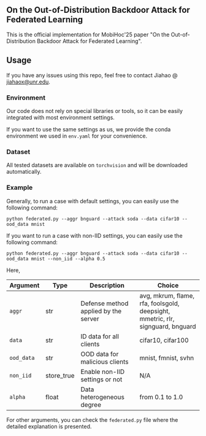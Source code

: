 ## On the Out-of-Distribution Backdoor Attack for Federated Learning

This is the official implementation for MobiHoc'25 paper "On the Out-of-Distribution Backdoor Attack for Federated Learning".

## Usage

If you have any issues using this repo, feel free to contact Jiahao @ jiahaox@unr.edu.


### Environment

Our code does not rely on special libraries or tools, so it can be easily integrated with most environment settings. 

If you want to use the same settings as us, we provide the conda environment we used in `env.yaml` for your convenience.

### Dataset

All tested datasets are available on `torchvision` and will be downloaded automatically.

### Example

Generally, to run a case with default settings, you can easily use the following command:

```
python federated.py --aggr bnguard --attack soda --data cifar10 --ood_data mnist
```

If you want to run a case with non-IID settings, you can easily use the following command:

```
python federated.py --aggr bnguard --attack soda --data cifar10 --ood_data mnist --non_iid --alpha 0.5

```

Here,

| Argument        | Type       | Description   | Choice |
|-----------------|------------|---------------|--------|
| `aggr`         | str   | Defense method applied by the server | avg, mkrum, flame, rfa, foolsgold, deepsight, mmetric, rlr, signguard, bnguard|
| `data`    |   str     | ID data for all clients          | cifar10, cifar100 |
| `ood_data`         | str | OOD data for malicious clients   | mnist, fmnist, svhn |
| `non_iid`         | store_true | Enable non-IID settings or not      | N/A |
| `alpha`         | float | Data heterogeneous degree     | from 0.1 to 1.0|

For other arguments, you can check the `federated.py` file where the detailed explanation is presented.



